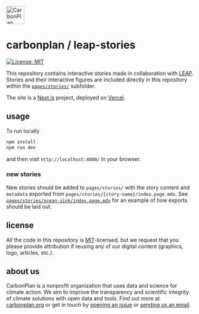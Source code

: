 <p align="left" >
<a href='https://carbonplan.org'>
<picture>
  <source media="(prefers-color-scheme: dark)" srcset="https://carbonplan-assets.s3.amazonaws.com/monogram/light-small.png">
  <img alt="CarbonPlan monogram." height="48" src="https://carbonplan-assets.s3.amazonaws.com/monogram/dark-small.png">
</picture>
</a>
</p>

# carbonplan / leap-stories

[![License: MIT](https://img.shields.io/badge/License-MIT-blue.svg)](https://opensource.org/licenses/MIT)

This repository contains interactive stories made in collaboration with [LEAP](https://leap.columbia.edu/). Stories and their interactive figures are included directly in this repository within the [`pages/stories/`](/pages/stories) subfolder.

The site is a [Next.js](https://nextjs.org/) project, deployed on [Vercel](https://vercel.com/).

## usage

To run locally

```js
npm install
npm run dev
```

and then visit `http://localhost:4000/` in your browser.

### new stories

New stories should be added to `pages/stories/` with the story content and `metadata` exported from `pages/stories/{story-name}/index.page.mdx`. See [`pages/stories/ocean-sink/index.page.mdx`](/pages/stories/ocean-sink/index.page.mdx) for an example of how exports should be laid out.

## license

All the code in this repository is [MIT](https://choosealicense.com/licenses/mit/)-licensed, but we request that you please provide attribution if reusing any of our digital content (graphics, logo, articles, etc.).

## about us

CarbonPlan is a nonprofit organization that uses data and science for climate action. We aim to improve the transparency and scientific integrity of climate solutions with open data and tools. Find out more at [carbonplan.org](https://carbonplan.org/) or get in touch by [opening an issue](https://github.com/carbonplan/simple-site/issues/new) or [sending us an email](mailto:hello@carbonplan.org).
